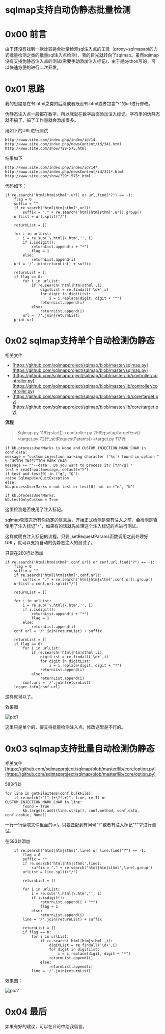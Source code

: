 # sqlmap支持自动伪静态批量检测

0x00 前言
=====

由于还没有找到一款比较适合批量检测sql注入点的工具（proxy+sqlmapapi的方式批量检测之类的批量sql注入点检测），我的目光就转向了sqlmap。虽然sqlmap没有支持伪静态注入点的测试(需要手动添加注入标记)，由于是python写的，可以快速方便的进行二次开发。

0x01 思路
=====

我的思路是在有.html之类的后缀或者既没有.html或者包含"?"的url进行修改。

伪静态注入点一般都在数字，所以我就在数字后面添加注入标记。字符串的伪静态就不搞了，搞了工作量就会添加很多。

用如下的URL进行测试

```
http://www.site.com/index.php/index/id/14
http://www.site.com/index.php/newsContent/id/341.html
http://www.site.com/show/?29-575.html

```

结果如下

```
http://www.site.com/index.php/index/id/14*
http://www.site.com/index.php/newsContent/id/341*.html
http://www.site.com/show/?29*-575*.html

```

代码如下：

```
if re.search('html|htm|sthml',url) or url.find("?") == -1:
    flag = 0
    suffix = ""
    if re.search('html|htm|sthml',url):
        suffix = "." + re.search('html|htm|sthml',url).group()
    urlList = url.split("/")

    returnList = []

    for i in urlList:
        i = re.sub('\.html|\.htm','', i)
        if i.isdigit():
            returnList.append(i + "*")
            flag = 1
        else:
            returnList.append(i)
    url = '/'.join(returnList) + suffix

    returnList = []
    if flag == 0:
        for i in urlList:
            if re.search('html|htm|sthml',i):
                digitList = re.findall('\d+',i)
                for digit in digitList:
                    i = i.replace(digit, digit + "*")
                returnList.append(i)
            else:
                returnList.append(i)
        url = '/'.join(returnList)    
    print url

```

0x02 sqlmap支持单个自动检测伪静态
=====

相关文件

*   [https://github.com/sqlmapproject/sqlmap/blob/master/sqlmap.py](https://github.com/sqlmapproject/sqlmap/blob/master/sqlmap.py)
*   [https://github.com/sqlmapproject/sqlmap/blob/master/lib/controller/controller.py](https://github.com/sqlmapproject/sqlmap/blob/master/lib/controller/controller.py)
*   [https://github.com/sqlmapproject/sqlmap/blob/master/lib/core/target.py](https://github.com/sqlmapproject/sqlmap/blob/master/lib/core/target.py)

**流程**

> Sqlmap.py 116行start()->controller.py 256行setupTargetEnv()->target.py 72行_setRequestParams()->target.py 117行

```
if kb.processUserMarks is None and CUSTOM_INJECTION_MARK_CHAR in conf.data:
message = "custom injection marking character ('%s') found in option " % CUSTOM_INJECTION_MARK_CHAR
message += "'--data'. Do you want to process it? [Y/n/q] "
test = readInput(message, default="Y")
if test and test[0] in ("q", "Q"):
raise SqlmapUserQuitException
else:
kb.processUserMarks = not test or test[0] not in ("n", "N")

if kb.processUserMarks:
kb.testOnlyCustom = True

```

这里检测是否使用了注入标记。

sqlmap获取完所有你指定的信息后，开始正式检测是否有注入之前，会检测是否使用了注入标记"`*`"，如果有的话就先处理这个注入标记的点进行测试。

这样就明白注入标记的流程，只要_setRequestParams函数调用之前处理好URL，就可以支持自动的伪静态注入的测试了。

只要在260行处添加

```
if re.search('html|htm|sthml',conf.url) or conf.url.find("?") == -1:
    flag = 0
    suffix = ""
    if re.search('html|htm|sthml',conf.url):
        suffix = "." + re.search('html|htm|sthml',conf.url).group()
    urlList = conf.url.split("/")

    returnList = []

    for i in urlList:
        i = re.sub('\.html|\.htm','', i)
        if i.isdigit():
            returnList.append(i + "*")
            flag = 1
        else:
            returnList.append(i)
    conf.url = '/'.join(returnList) + suffix

    returnList = []
    if flag == 0:
        for i in urlList:
            if re.search('html|htm|sthml',i):
                digitList = re.findall('\d+',i)
                for digit in digitList:
                    i = i.replace(digit, digit + "*")
                returnList.append(i)
            else:
                returnList.append(i)
        conf.url = '/'.join(returnList)
    logger.info(conf.url)

```

这样就可以了。

效果图

![pic1](http://drops.javaweb.org/uploads/images/4f568d905782e7ab0b3bfd2a41801a473a228975.jpg)

这里只是单个的，要支持批量检测注入点。修改这里是不行的。

0x03 sqlmap支持批量自动检测伪静态
=====

相关文件  
[https://github.com/sqlmapproject/sqlmap/blob/master/lib/core/option.py](https://github.com/sqlmapproject/sqlmap/blob/master/lib/core/option.py)

583行处

```
for line in getFileItems(conf.bulkFile):
    if re.match(r"[^ ]+\?(.+)", line, re.I) or CUSTOM_INJECTION_MARK_CHAR in line:
        found = True
        kb.targets.add((line.strip(), conf.method, conf.data, conf.cookie, None))

```

一行一行读取文件里面的url。只要匹配到有问号"?"或者有注入标记"*"才进行测试。

在583处添加

```
    if re.search('html|htm|sthml',line) or line.find("?") == -1:
        flag = 0
        suffix = ""
        if re.search('html|htm|sthml',line):
            suffix = "." + re.search('html|htm|sthml',line).group()
        urlList = line.split("/")

        returnList = []

        for i in urlList:
            i = re.sub('\.html|\.htm','', i)
            if i.isdigit():
                returnList.append(i + "*")
                flag = 1
            else:
                returnList.append(i)
        line = '/'.join(returnList) + suffix

        returnList = []
        if flag == 0:
            for i in urlList:
                if re.search('html|htm|sthml',i):
                    digitList = re.findall('\d+',i)
                    for digit in digitList:
                        i = i.replace(digit, digit + "*")
                    returnList.append(i)
                else:
                    returnList.append(i)
            line = '/'.join(returnList)

```

效果图：

![pic2](http://drops.javaweb.org/uploads/images/3d09882a027b9d5e220268f16e43200d32a54391.jpg)

0x04 最后
=====

如果有好的建议，可以在评论中给我留言。